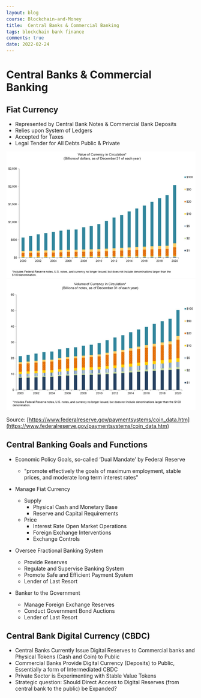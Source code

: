 ```yaml
---
layout: blog
course: Blockchain-and-Money
title:  Central Banks & Commercial Banking
tags: blockchain bank finance
comments: true
date: 2022-02-24
---
```


#  Central Banks & Commercial Banking

## Fiat Currency
*   Represented by Central Bank Notes & Commercial Bank Deposits
*   Relies upon System of Ledgers
*   Accepted for Taxes
*   Legal Tender for All Debts Public & Private 

![header field](/assets/currency-circulation-value.PNG)
![header field](/assets/currency-circulation-volume.PNG)

Source: [https://www.federalreserve.gov/paymentsystems/coin_data.htm](https://www.federalreserve.gov/paymentsystems/coin_data.htm)

## Central Banking Goals and Functions
- Economic Policy Goals, so-called ‘Dual Mandate’ by Federal Reserve
  - "promote effectively the goals of maximum employment, stable prices, and moderate long term interest rates"

- Manage Fiat Currency
  - Supply
    - Physical Cash and Monetary Base
    - Reserve and Capital Requirements
  - Price
    - Interest Rate Open Market Operations
    - Foreign Exchange Interventions
    - Exchange Controls 

- Oversee Fractional Banking System
  - Provide Reserves
  - Regulate and Supervise Banking System
  - Promote Safe and Efficient Payment System
  - Lender of Last Resort

- Banker to the Government
  - Manage Foreign Exchange Reserves
  - Conduct Government Bond Auctions
  - Lender of Last Resort 

## Central Bank Digital Currency (CBDC)
- Central Banks Currently Issue Digital Reserves to Commercial banks and Physical Tokens (Cash and Coin) to Public
- Commercial Banks Provide Digital Currency (Deposits) to Public, Essentially a form of Intermediated CBDC
- Private Sector is Experimenting with Stable Value Tokens
- Strategic question: Should Direct Access to Digital Reserves (from central bank to the public) be Expanded?
